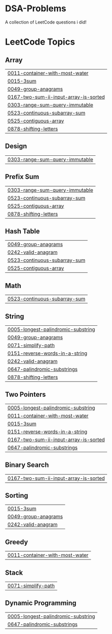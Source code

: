# DSA-Problems
A collection of LeetCode questions i did!

<!---LeetCode Topics Start-->
# LeetCode Topics
## Array
|  |
| ------- |
| [0011-container-with-most-water](https://github.com/dhruv343/DSA-Problems/tree/master/0011-container-with-most-water) |
| [0015-3sum](https://github.com/dhruv343/DSA-Problems/tree/master/0015-3sum) |
| [0049-group-anagrams](https://github.com/dhruv343/DSA-Problems/tree/master/0049-group-anagrams) |
| [0167-two-sum-ii-input-array-is-sorted](https://github.com/dhruv343/DSA-Problems/tree/master/0167-two-sum-ii-input-array-is-sorted) |
| [0303-range-sum-query-immutable](https://github.com/dhruv343/DSA-Problems/tree/master/0303-range-sum-query-immutable) |
| [0523-continuous-subarray-sum](https://github.com/dhruv343/DSA-Problems/tree/master/0523-continuous-subarray-sum) |
| [0525-contiguous-array](https://github.com/dhruv343/DSA-Problems/tree/master/0525-contiguous-array) |
| [0878-shifting-letters](https://github.com/dhruv343/DSA-Problems/tree/master/0878-shifting-letters) |
## Design
|  |
| ------- |
| [0303-range-sum-query-immutable](https://github.com/dhruv343/DSA-Problems/tree/master/0303-range-sum-query-immutable) |
## Prefix Sum
|  |
| ------- |
| [0303-range-sum-query-immutable](https://github.com/dhruv343/DSA-Problems/tree/master/0303-range-sum-query-immutable) |
| [0523-continuous-subarray-sum](https://github.com/dhruv343/DSA-Problems/tree/master/0523-continuous-subarray-sum) |
| [0525-contiguous-array](https://github.com/dhruv343/DSA-Problems/tree/master/0525-contiguous-array) |
| [0878-shifting-letters](https://github.com/dhruv343/DSA-Problems/tree/master/0878-shifting-letters) |
## Hash Table
|  |
| ------- |
| [0049-group-anagrams](https://github.com/dhruv343/DSA-Problems/tree/master/0049-group-anagrams) |
| [0242-valid-anagram](https://github.com/dhruv343/DSA-Problems/tree/master/0242-valid-anagram) |
| [0523-continuous-subarray-sum](https://github.com/dhruv343/DSA-Problems/tree/master/0523-continuous-subarray-sum) |
| [0525-contiguous-array](https://github.com/dhruv343/DSA-Problems/tree/master/0525-contiguous-array) |
## Math
|  |
| ------- |
| [0523-continuous-subarray-sum](https://github.com/dhruv343/DSA-Problems/tree/master/0523-continuous-subarray-sum) |
## String
|  |
| ------- |
| [0005-longest-palindromic-substring](https://github.com/dhruv343/DSA-Problems/tree/master/0005-longest-palindromic-substring) |
| [0049-group-anagrams](https://github.com/dhruv343/DSA-Problems/tree/master/0049-group-anagrams) |
| [0071-simplify-path](https://github.com/dhruv343/DSA-Problems/tree/master/0071-simplify-path) |
| [0151-reverse-words-in-a-string](https://github.com/dhruv343/DSA-Problems/tree/master/0151-reverse-words-in-a-string) |
| [0242-valid-anagram](https://github.com/dhruv343/DSA-Problems/tree/master/0242-valid-anagram) |
| [0647-palindromic-substrings](https://github.com/dhruv343/DSA-Problems/tree/master/0647-palindromic-substrings) |
| [0878-shifting-letters](https://github.com/dhruv343/DSA-Problems/tree/master/0878-shifting-letters) |
## Two Pointers
|  |
| ------- |
| [0005-longest-palindromic-substring](https://github.com/dhruv343/DSA-Problems/tree/master/0005-longest-palindromic-substring) |
| [0011-container-with-most-water](https://github.com/dhruv343/DSA-Problems/tree/master/0011-container-with-most-water) |
| [0015-3sum](https://github.com/dhruv343/DSA-Problems/tree/master/0015-3sum) |
| [0151-reverse-words-in-a-string](https://github.com/dhruv343/DSA-Problems/tree/master/0151-reverse-words-in-a-string) |
| [0167-two-sum-ii-input-array-is-sorted](https://github.com/dhruv343/DSA-Problems/tree/master/0167-two-sum-ii-input-array-is-sorted) |
| [0647-palindromic-substrings](https://github.com/dhruv343/DSA-Problems/tree/master/0647-palindromic-substrings) |
## Binary Search
|  |
| ------- |
| [0167-two-sum-ii-input-array-is-sorted](https://github.com/dhruv343/DSA-Problems/tree/master/0167-two-sum-ii-input-array-is-sorted) |
## Sorting
|  |
| ------- |
| [0015-3sum](https://github.com/dhruv343/DSA-Problems/tree/master/0015-3sum) |
| [0049-group-anagrams](https://github.com/dhruv343/DSA-Problems/tree/master/0049-group-anagrams) |
| [0242-valid-anagram](https://github.com/dhruv343/DSA-Problems/tree/master/0242-valid-anagram) |
## Greedy
|  |
| ------- |
| [0011-container-with-most-water](https://github.com/dhruv343/DSA-Problems/tree/master/0011-container-with-most-water) |
## Stack
|  |
| ------- |
| [0071-simplify-path](https://github.com/dhruv343/DSA-Problems/tree/master/0071-simplify-path) |
## Dynamic Programming
|  |
| ------- |
| [0005-longest-palindromic-substring](https://github.com/dhruv343/DSA-Problems/tree/master/0005-longest-palindromic-substring) |
| [0647-palindromic-substrings](https://github.com/dhruv343/DSA-Problems/tree/master/0647-palindromic-substrings) |
<!---LeetCode Topics End-->
